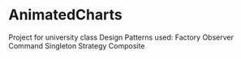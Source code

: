 # AnimatedCharts
Project for university class
Design Patterns used:
Factory
Observer
Command
Singleton
Strategy
Composite
